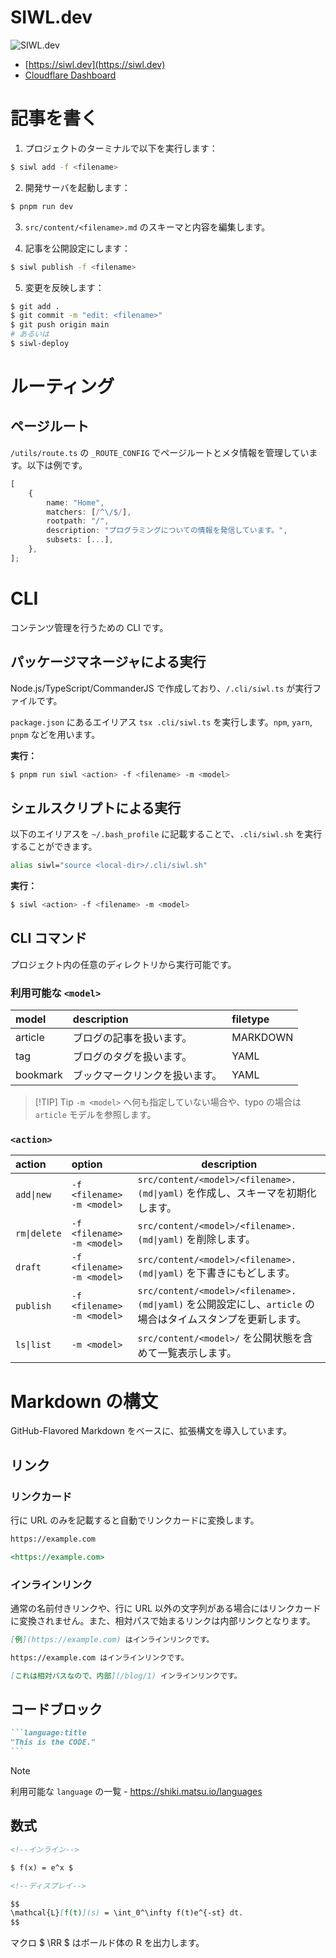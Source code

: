 # SIWL.dev

![SIWL.dev](https://siwl.dev/siwl-logo.svg)

- [https://siwl.dev](https://siwl.dev)
- [Cloudflare Dashboard](https://dash.cloudflare.com/36267a6e8ba52f5b9b2f32b9ffd99e7b)

# 記事を書く

1. プロジェクトのターミナルで以下を実行します：

```bash
$ siwl add -f <filename>
```

2. 開発サーバを起動します：

```bash
$ pnpm run dev
```

3. `src/content/<filename>.md` のスキーマと内容を編集します。

4. 記事を公開設定にします：

```bash
$ siwl publish -f <filename>
```

5. 変更を反映します：

```bash
$ git add .
$ git commit -m "edit: <filename>"
$ git push origin main
# あるいは
$ siwl-deploy
```

# ルーティング

## ページルート

`/utils/route.ts` の `_ROUTE_CONFIG` でページルートとメタ情報を管理しています。以下は例です。

```ts
[
	{
		name: "Home",
		matchers: [/^\/$/],
		rootpath: "/",
		description: "プログラミングについての情報を発信しています。",
		subsets: [...],
	},
];
```

# CLI

コンテンツ管理を行うための CLI です。

## パッケージマネージャによる実行

Node.js/TypeScript/CommanderJS で作成しており、`/.cli/siwl.ts` が実行ファイルです。

`package.json` にあるエイリアス `tsx .cli/siwl.ts` を実行します。`npm`, `yarn`, `pnpm` などを用います。

**実行：**

```bash
$ pnpm run siwl <action> -f <filename> -m <model>
```

## シェルスクリプトによる実行

以下のエイリアスを `~/.bash_profile` に記載することで、`.cli/siwl.sh` を実行することができます。

```bash
alias siwl="source <local-dir>/.cli/siwl.sh"
```

**実行：**

```bash
$ siwl <action> -f <filename> -m <model>
```

## CLI コマンド

プロジェクト内の任意のディレクトリから実行可能です。

### 利用可能な `<model>`

| model    | description                    | filetype |
| :------- | :----------------------------- | :------- |
| article  | ブログの記事を扱います。       | MARKDOWN |
| tag      | ブログのタグを扱います。       | YAML     |
| bookmark | ブックマークリンクを扱います。 | YAML     |

> [!TIP] Tip
> `-m <model>` へ何も指定していない場合や、typo の場合は `article` モデルを参照します。

### `<action>`

| action       | option                     | description                                                                                                |
| :----------- | :------------------------- | ---------------------------------------------------------------------------------------------------------- |
| `add\|new`   | `-f <filename> -m <model>` | `src/content/<model>/<filename>.(md\|yaml)` を作成し、スキーマを初期化します。                             |
| `rm\|delete` | `-f <filename> -m <model>` | `src/content/<model>/<filename>.(md\|yaml)` を削除します。                                                 |
| `draft`      | `-f <filename> -m <model>` | `src/content/<model>/<filename>.(md\|yaml)` を下書きにもどします。                                         |
| `publish`    | `-f <filename> -m <model>` | `src/content/<model>/<filename>.(md\|yaml)` を公開設定にし、`article` の場合はタイムスタンプを更新します。 |
| `ls\|list`   | `-m <model>`               | `src/content/<model>/` を公開状態を含めて一覧表示します。                                                  |

# Markdown の構文

GitHub-Flavored Markdown をベースに、拡張構文を導入しています。

## リンク

### リンクカード

行に URL のみを記載すると自動でリンクカードに変換します。

```md
https://example.com

<https://example.com>
```

### インラインリンク

通常の名前付きリンクや、行に URL 以外の文字列がある場合にはリンクカードに変換されません。また、相対パスで始まるリンクは内部リンクとなります。

```md
[例](https://example.com) はインラインリンクです。

https://example.com はインラインリンクです。

[これは相対パスなので、内部](/blog/1) インラインリンクです。
```

## コードブロック

````md
```language:title
"This is the CODE."
```
````

> [!NOTE]
> 利用可能な `language` の一覧 - https://shiki.matsu.io/languages

## 数式

```md
<!--インライン-->

$ f(x) = e^x $

<!--ディスプレイ-->

$$
\mathcal{L}[f(t)](s) = \int_0^\infty f(t)e^{-st} dt.
$$
```

マクロ $ \\RR $ はボールド体の R を出力します。
